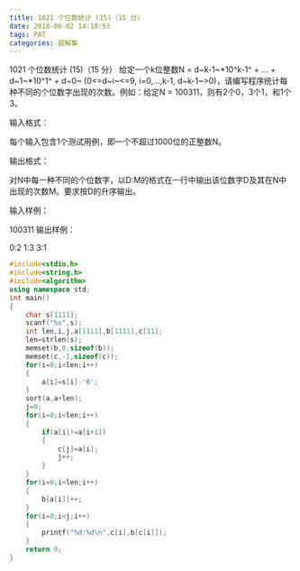 ```yaml
---
title: 1021 个位数统计 (15)（15 分）
date: 2018-06-02 14:10:53
tags: PAT
categories: 题解集
---
```

1021 个位数统计 (15)（15 分）
给定一个k位整数N = d~k-1~*10^k-1^ + ... + d~1~*10^1^ + d~0~ (0<=d~i~<=9, i=0,...,k-1, d~k-1~>0)，请编写程序统计每种不同的个位数字出现的次数。例如：给定N = 100311，则有2个0，3个1，和1个3。

输入格式：

每个输入包含1个测试用例，即一个不超过1000位的正整数N。

输出格式：

对N中每一种不同的个位数字，以D:M的格式在一行中输出该位数字D及其在N中出现的次数M。要求按D的升序输出。

输入样例：

100311
输出样例：

0:2
1:3
3:1

```cpp
#include<stdio.h>
#include<string.h>
#include<algorithm>
using namespace std;
int main()
{
    char s[1111];
    scanf("%s",s);
    int len,i,j,a[1111],b[1111],c[11];
    len=strlen(s);
    memset(b,0,sizeof(b));
    memset(c,-1,sizeof(c));
    for(i=0;i<len;i++)
    {
        a[i]=s[i]-'0';
    }
    sort(a,a+len);
    j=0;
    for(i=0;i<len;i++)
    {
        if(a[i]!=a[i+1])
        {
            c[j]=a[i];
            j++;
        }
    }
    for(i=0;i<len;i++)
    {
        b[a[i]]++;
    }
    for(i=0;i<j;i++)
    {
        printf("%d:%d\n",c[i],b[c[i]]);
    }
    return 0;
}

```